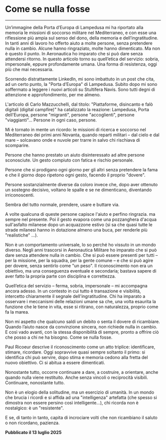 # Come se nulla fosse  

---

Un’immagine della Porta d’Europa di Lampedusa mi ha riportato alla memoria le missioni di soccorso militare nel Mediterraneo, e con esse una riflessione più ampia sul senso del dono, della memoria e dell’ingratitudine. In tanti anni di lavoro ho offerto aiuto a molte persone, senza pretendere nulla in cambio. Alcune hanno ringraziato, molte hanno dimenticato. Ma non è questo il punto. In Aeronautica ho imparato che si può dare senza attendersi ritorno. In questo articolo torno su quell’etica del servizio: sobria, impersonale, eppure profondamente umana. Una forma di resistenza, oggi più che mai necessaria.

Scorrendo distrattamente LinkedIn, mi sono imbattuto in un post che cita, ad un certo punto, la "Porta d’Europa" di Lampedusa. Subito dopo mi sono soffermato a leggere i nuovi articoli su Stultifera Navis. Sono tutti degni di attenzione e approfondimento, per me almeno.

L'articolo di Carlo Mazzucchelli, dal titolo: "Piattaforme, disincanto e falò digitali (digital campfire)" ha catalizzato la reazione: Lampedusa, Porta dell'Europa, persone "migranti", persone "accoglienti", persone "viaggianti"... Persone in ogni caso, persone.

Mi è tornato in mente un ricordo: le missioni di ricerca e soccorso nel Mediterraneo dei primi anni Novanta, quando reparti militari – dal cielo e dal mare – solcavano onde e nuvole per trarre in salvo chi rischiava di scomparire.

Persone che hanno prestato un aiuto disinteressato ad altre persone sconosciute. Un gesto compiuto con fatica e rischio personale.

Persone che si prodigano ogni giorno per gli altri senza pretendere la fama e che il giorno dopo ripetono ogni gesto, facendo il proprio "dovere".

Persone sostanzialmente diverse da coloro invece che, dopo aver ottenuto un sostegno decisivo, voltano le spalle e se ne dimenticano, diventando irriconoscenti.

Sembra del tutto normale, prendere, usare e buttare via.

A volte qualcuna di queste persone capisce l'aiuto e perfino ringrazia. ma sempre nel presente. Poi il gesto evapora come una pozzanghera d'acqua sull'asfalto milanese dopo un acquazzone estivo (si sa che quasi tutte le strade milanesi hanno in dotazione almeno una buca, per renderle più "realistiche" ...).

Non è un comportamento universale, lo so perché ho vissuto in un mondo diverso. Negli anni trascorsi in Aeronautica Militare ho imparato che si può dare senza attendere nulla in cambio. Che si può essere presenti per tutti – per la missione, per la squadra, per la gente comune – e che si può agire per dovere, senza sentirlo come "un peso". Il riconoscimento non era un obiettivo, ma una conseguenza eventuale e secondaria; bastava sapere di aver fatto la propria parte con disciplina e correttezza.

Quell’etica del servizio – ferma, sobria, impersonale – mi accompagna ancora adesso. In un contesto in cui tutto è transazione e visibilità, intercetto chiaramente il segnale dell'ingratitudine. Chi ha imparato a osservare i meccanismi delle relazioni umane sa che, una volta esaurita la funzione che le tiene in vita, esse si ritirano, con naturalezza, proprio come fa la marea.

Non mi aspetto che qualcuno saldi un debito o senta il dovere di ricambiare. Quando l’aiuto nasce da convinzione sincera, non richiede nulla in cambio. E così vado avanti, con la stessa disponibilità di sempre, pronto a offrire ciò che posso a chi ne ha bisogno. Come se nulla fosse.

Paul Ricoeur descrive il riconoscimento come un atto triplice: identificare, stimare, ricordare. Oggi sopravvive quasi sempre soltanto il primo: si identifica chi può servire, dopo stima e memoria cedono alla fretta del nuovo obiettivo. Ci si abitua a essere dimenticati.

Nonostante tutto, occorre continuare a dare, a costruire, a orientare, anche quando nulla viene restituito. Anche senza vincoli o reciprocità visibili. Continuare, nonostante tutto.

Non è un elogio della solitudine, ma un esercizio di umanità. In un mondo che brucia i ricordi e si affida ad una "intelligenza" artefatta (che spesso si dimostra non essere persino così intelligente...), chi ricorda non è nostalgico: è un "resistente".

E se, di tanto in tanto, capita di incrociare volti che non ricambiano il saluto o non ricordano, pazienza.

**Pubblicato il 13 luglio 2025**
